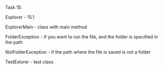 Task 15:

Explorer - 15.1

ExplorerMain - class with main method

FolderException - if you want to run the file, and the folder is specified in the path

NotFolderException - if the path where the file is saved is not a folder

TestExlorer - test class